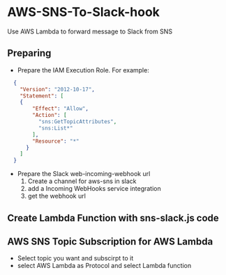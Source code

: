 AWS-SNS-To-Slack-hook
===
Use AWS Lambda to forward message to Slack from SNS

## Preparing
* Prepare the IAM Execution Role. For example:
```json
  {
    "Version": "2012-10-17",
    "Statement": [
    {
        "Effect": "Allow",
        "Action": [
          "sns:GetTopicAttributes",
          "sns:List*"
        ],
        "Resource": "*"
      }
    ]
  } 
```
* Prepare the Slack web-incoming-webhook url
  1. Create a channel for aws-sns in slack
  2. add a Incoming WebHooks service integration
  3. get the webhook url

## Create Lambda Function with sns-slack.js code
## AWS SNS Topic Subscription for AWS Lambda
* Select topic you want and subscirpt to it
* select AWS Lambda as Protocol and select Lambda function

